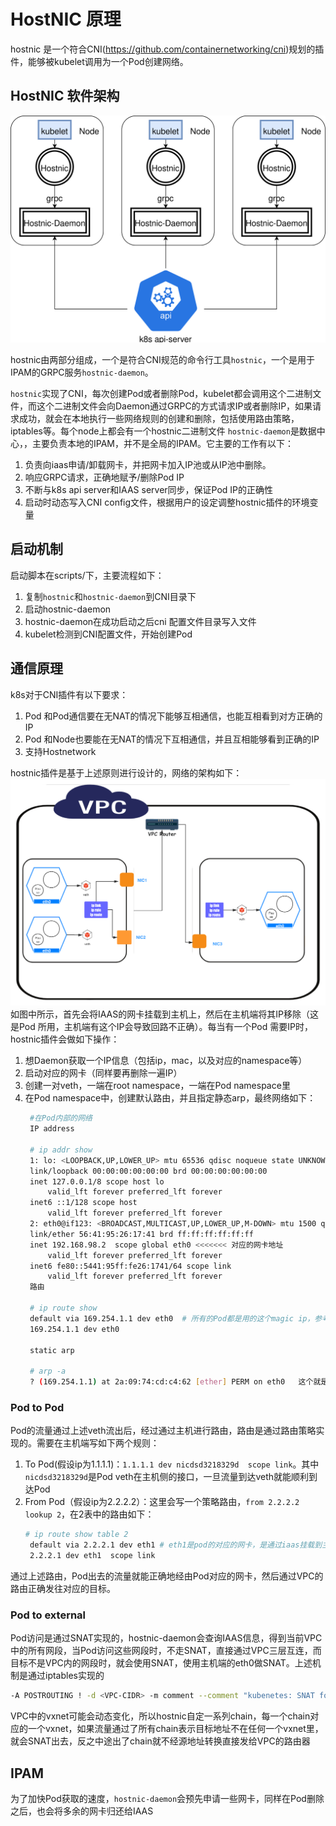 # HostNIC 原理
hostnic 是一个符合CNI(https://github.com/containernetworking/cni)规划的插件，能够被kubelet调用为一个Pod创建网络。

## HostNIC 软件架构
![软件架构](arch.svg)

hostnic由两部分组成，一个是符合CNI规范的命令行工具`hostnic`，一个是用于IPAM的GRPC服务`hostnic-daemon`。

`hostnic`实现了CNI，每次创建Pod或者删除Pod，kubelet都会调用这个二进制文件，而这个二进制文件会向Daemon通过GRPC的方式请求IP或者删除IP，如果请求成功，就会在本地执行一些网络规则的创建和删除，包括使用路由策略，iptables等。每个node上都会有一个hostnic二进制文件
`hostnic-daemon`是数据中心，，主要负责本地的IPAM，并不是全局的IPAM。它主要的工作有以下：
1. 负责向iaas申请/卸载网卡，并把网卡加入IP池或从IP池中删除。
2. 响应GRPC请求，正确地赋予/删除Pod IP
3. 不断与k8s api server和IAAS server同步，保证Pod IP的正确性
4. 启动时动态写入CNI config文件，根据用户的设定调整hostnic插件的环境变量

## 启动机制
启动脚本在scripts/下，主要流程如下：
1. 复制`hostnic`和`hostnic-daemon`到CNI目录下
2. 启动hostnic-daemon
3. hostnic-daemon在成功启动之后cni 配置文件目录写入文件
4. kubelet检测到CNI配置文件，开始创建Pod

## 通信原理
k8s对于CNI插件有以下要求：
1. Pod 和Pod通信要在无NAT的情况下能够互相通信，也能互相看到对方正确的IP
2. Pod 和Node也要能在无NAT的情况下互相通信，并且互相能够看到正确的IP
3. 支持Hostnetwork

hostnic插件是基于上述原则进行设计的，网络的架构如下：
![网络架构](pod.png)
如图中所示，首先会将IAAS的网卡挂载到主机上，然后在主机端将其IP移除（这是Pod 所用，主机端有这个IP会导致回路不正确）。每当有一个Pod 需要IP时，hostnic插件会做如下操作：
1. 想Daemon获取一个IP信息（包括ip，mac，以及对应的namespace等）
2. 启动对应的网卡（同样要再删除一遍IP）
3. 创建一对veth，一端在root namespace，一端在Pod namespace里
4. 在Pod namespace中，创建默认路由，并且指定静态arp，最终网络如下：
   ```bash
    #在Pod内部的网络
    IP address

    # ip addr show
    1: lo: <LOOPBACK,UP,LOWER_UP> mtu 65536 qdisc noqueue state UNKNOWN qlen 1
    link/loopback 00:00:00:00:00:00 brd 00:00:00:00:00:00
    inet 127.0.0.1/8 scope host lo
        valid_lft forever preferred_lft forever
    inet6 ::1/128 scope host 
        valid_lft forever preferred_lft forever
    2: eth0@if123: <BROADCAST,MULTICAST,UP,LOWER_UP,M-DOWN> mtu 1500 qdisc noqueue state UP 
    link/ether 56:41:95:26:17:41 brd ff:ff:ff:ff:ff:ff
    inet 192.168.98.2  scope global eth0 <<<<<<< 对应的网卡地址
        valid_lft forever preferred_lft forever
    inet6 fe80::5441:95ff:fe26:1741/64 scope link 
        valid_lft forever preferred_lft forever
    路由

    # ip route show
    default via 169.254.1.1 dev eth0  # 所有的Pod都是用的这个magic ip，参考的calico
    169.254.1.1 dev eth0 

    static arp

    # arp -a
    ? (169.254.1.1) at 2a:09:74:cd:c4:62 [ether] PERM on eth0   这个就是veth另外一端(主机侧)的mac
   ```
### Pod to Pod
Pod的流量通过上述veth流出后，经过通过主机进行路由，路由是通过路由策略实现的。需要在主机端写如下两个规则：
1. To Pod(假设ip为1.1.1.1)：`1.1.1.1 dev nicdsd3218329d  scope link`。其中`nicdsd3218329d`是Pod veth在主机侧的接口，一旦流量到达veth就能顺利到达Pod
2. From Pod（假设ip为2.2.2.2）：这里会写一个策略路由，`from 2.2.2.2 lookup 2`，在2表中的路由如下：
   ```bash
   # ip route show table 2
    default via 2.2.2.1 dev eth1 # eth1是pod的对应的网卡，是通过iaas挂载到主机上的
    2.2.2.1 dev eth1  scope link 
   ```
通过上述路由，Pod出去的流量就能正确地经由Pod对应的网卡，然后通过VPC的路由正确发往对应的目标。

### Pod to external
Pod访问是通过SNAT实现的，hostnic-daemon会查询IAAS信息，得到当前VPC中的所有网段，当Pod访问这些网段时，不走SNAT，直接通过VPC三层互连，而目标不是VPC内的网段时，就会使用SNAT，使用主机端的eth0做SNAT。上述机制是通过iptables实现的
```bash
-A POSTROUTING ! -d <VPC-CIDR> -m comment --comment "kubenetes: SNAT for outbound traffic from cluster" -m addrtype ! --dst-type LOCAL -j SNAT --to-source <Primary IP on the Primary NIC>
```
VPC中的vxnet可能会动态变化，所以hostnic自定一系列chain，每一个chain对应的一个vxnet，如果流量通过了所有chain表示目标地址不在任何一个vxnet里，就会SNAT出去，反之中途出了chain就不经源地址转换直接发给VPC的路由器

## IPAM

为了加快Pod获取的速度，`hostnic-daemon`会预先申请一些网卡，同样在Pod删除之后，也会将多余的网卡归还给IAAS
